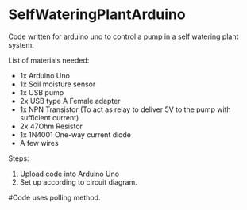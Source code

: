 # SelfWateringPlantArduino

Code written for arduino uno to control a pump in a self watering plant system.

List of materials needed:
- 1x Arduino Uno
- 1x Soil moisture sensor
- 1x USB pump
- 2x USB type A Female adapter
- 1x NPN Transistor (To act as relay to deliver 5V to the pump with sufficient current)
- 2x 47Ohm Resistor
- 1x 1N4001 One-way current diode
- A few wires

Steps:
1. Upload code into Arduino Uno
2. Set up according to circuit diagram.


#Code uses polling method.
